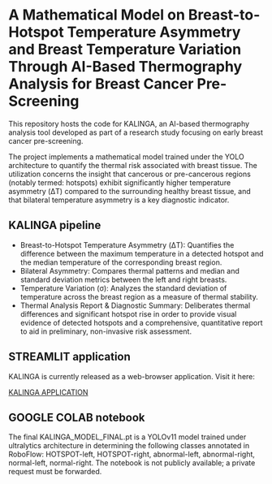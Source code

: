 # **A Mathematical Model on Breast-to-Hotspot Temperature Asymmetry and Breast Temperature Variation Through AI-Based Thermography Analysis for Breast Cancer Pre-Screening**

This repository hosts the code for KALINGA, an AI-based thermography analysis tool developed as part of a research study focusing on early breast cancer pre-screening.

The project implements a mathematical model trained under the YOLO architecture to quantify the thermal risk associated with breast tissue. The utilization concerns the insight that cancerous or pre-cancerous regions (notably termed: hotspots) exhibit significantly higher temperature asymmetry (ΔT) compared to the surrounding healthy breast tissue, and that bilateral temperature asymmetry is a key diagnostic indicator.

## **KALINGA pipeline**
+ Breast-to-Hotspot Temperature Asymmetry (ΔT): Quantifies the difference between the maximum temperature in a detected hotspot and the median temperature of the corresponding breast region.
+ Bilateral Asymmetry: Compares thermal patterns and median and standard deviation metrics between the left and right breasts.
+ Temperature Variation (σ): Analyzes the standard deviation of temperature across the breast region as a measure of thermal stability.
+ Thermal Analysis Report & Diagnostic Summary: Deliberates thermal differences and significant hotspot rise in order to provide visual evidence of detected hotspots and a comprehensive, quantitative report to aid in preliminary, non-invasive risk assessment.

## **STREAMLIT application**
KALINGA is currently released as a web-browser application. Visit it here:

[KALINGA APPLICATION](https://kalinga.streamlit.app)

## **GOOGLE COLAB notebook**
The final KALINGA_MODEL_FINAL.pt is a YOLOv11 model trained under ultralytics architecture in determining the following classes annotated in RoboFlow: HOTSPOT-left, HOTSPOT-right, abnormal-left, abnormal-right, normal-left, normal-right. The notebook is not publicly available; a private request must be forwarded.





